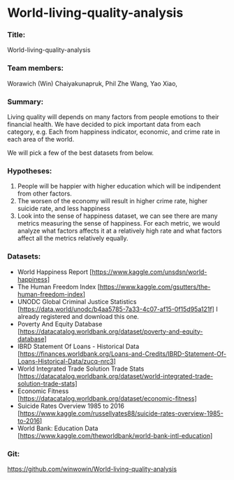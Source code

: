 # World-living-quality-analysis

### Title:
World-living-quality-analysis

### Team members:
Worawich (Win) Chaiyakunapruk,
Phil Zhe Wang, 
Yao Xiao,  

### Summary: 
Living quality will depends on many factors from people emotions to their financial health. We have decided to pick important data from each category, e.g. Each from happiness indicator, economic, and crime rate in each area of the world.

We will pick a few of the best datasets from below.

### Hypotheses: 
1. People will be happier with higher education which will be indipendent from other factors.
2. The worsen of the economy will result in higher crime rate, higher suicide rate, and less happiness
3. Look into the sense of happiness dataset, we can see there are many metrics measuring the sense of happiness. For each metric, we would analyze what factors affects it at a relatively high rate and what factors affect all the metrics relatively equally.

### Datasets:	
- World Happiness Report [https://www.kaggle.com/unsdsn/world-happiness]
- The Human Freedom Index [https://www.kaggle.com/gsutters/the-human-freedom-index]
- UNODC Global Criminal Justice Statistics [https://data.world/unodc/b4aa5785-7a33-4c07-af15-0f15d95a121f] I already registered and download this one.
- Poverty And Equity Database [https://datacatalog.worldbank.org/dataset/poverty-and-equity-database]
- IBRD Statement Of Loans - Historical Data [https://finances.worldbank.org/Loans-and-Credits/IBRD-Statement-Of-Loans-Historical-Data/zucq-nrc3]
- World Integrated Trade Solution Trade Stats [https://datacatalog.worldbank.org/dataset/world-integrated-trade-solution-trade-stats]
- Economic Fitness [https://datacatalog.worldbank.org/dataset/economic-fitness]
- Suicide Rates Overview 1985 to 2016 [https://www.kaggle.com/russellyates88/suicide-rates-overview-1985-to-2016]
- World Bank: Education Data [https://www.kaggle.com/theworldbank/world-bank-intl-education]

### Git: 
https://github.com/winwowin/World-living-quality-analysis

